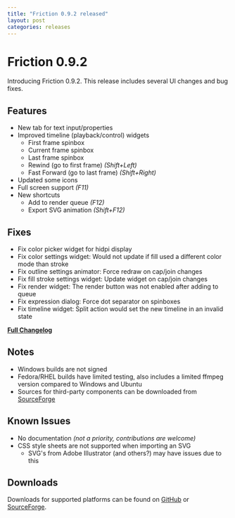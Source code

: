 ```yaml
---
title: "Friction 0.9.2 released"
layout: post
categories: releases
---
```


# Friction 0.9.2

Introducing Friction 0.9.2. This release includes several UI changes and bug fixes.

## Features

* New tab for text input/properties
* Improved timeline (playback/control) widgets
  * First frame spinbox
  * Current frame spinbox
  * Last frame spinbox
  * Rewind (go to first frame) *(Shift+Left)*
  * Fast Forward (go to last frame) *(Shift+Right)*
* Updated some icons
* Full screen support *(F11)*
* New shortcuts
  * Add to render queue *(F12)*
  * Export SVG animation *(Shift+F12)*

## Fixes

* Fix color picker widget for hidpi display
* Fix color settings widget: Would not update if fill used a different color mode than stroke
* Fix outline settings animator: Force redraw on cap/join changes
* Fix fill stroke settings widget: Update widget on cap/join changes
* Fix render widget: The render button was not enabled after adding to queue
* Fix expression dialog: Force dot separator on spinboxes
* Fix timeline widget: Split action would set the new timeline in an invalid state

[**Full Changelog**](https://github.com/friction2d/friction/compare/v0.9.1...v0.9.2)

## Notes

* Windows builds are not signed
* Fedora/RHEL builds have limited testing, also includes a limited ffmpeg version compared to Windows and Ubuntu
* Sources for third-party components can be downloaded from [SourceForge](https://sourceforge.net/projects/friction/files/source)

## Known Issues

* No documentation *(not a priority, contributions are welcome)*
* CSS style sheets are not supported when importing an SVG
  * SVG's from Adobe Illustrator (and others?) may have issues due to this 

## Downloads

Downloads for supported platforms can be found on [GitHub](https://github.com/friction2d/friction/releases/tag/v0.9.2) or [SourceForge](https://sourceforge.net/projects/friction/files/v0.9.2/).
